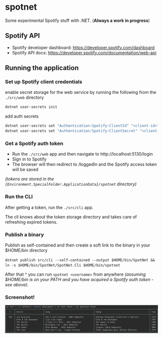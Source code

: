 # spotnet

Some experimental Spotify stuff with .NET. (**Always a work in progress**)

## Spotify API

* Spotify developer dashboard: https://developer.spotify.com/dashboard
* Spotify API docs: https://developer.spotify.com/documentation/web-api

## Running the application

### Set up Spotify client credentials

enable secret storage for the web service by running the following from the `./src/web` directory

```bash
dotnet user-secrets init
```

add auth secrets

```bash
dotnet user-secrets set "Authentication:Spotify:ClientId" "<client-id>"
dotnet user-secrets set "Authentication:Spotify:ClientSecret" "<client-secret>"
```

### Get a Spotify auth token

* Run the ``./src/web`` app and then navigate to http://localhost:5130/login
* Sign in to Spotify
* The browser will then redirect to /loggedIn and the Spotify access token will be saved

*(tokens are stored in the `{Environment.SpecialFolder.ApplicationData}/spotnet` directory)*

### Run the CLI

After getting a token, run the `./src/cli` app. 

The cli knows about the token storage directory and takes care of refreshing expired tokens.

### Publish a binary

Publish as self-contained and then create a soft link to the binary in your $HOME/bin directory

`dotnet publish src/cli --self-contained --output $HOME/bin/SpotNet && ln -s $HOME/bin/SpotNet/SpotNet.Cli $HOME/bin/spotnet`

After that ^ you can run `spotnet <username>` from anywhere *(assuming $HOME/bin is on your PATH and you have acquired a Spotify auth token - see above)*.

### Screenshot!

![Screenshot](image.png)